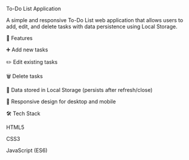 To-Do List Application

A simple and responsive To-Do List web application that allows users to add, edit, and delete tasks with data persistence using Local Storage.

🚀 Features

➕ Add new tasks

✏️ Edit existing tasks

🗑️ Delete tasks

💾 Data stored in Local Storage (persists after refresh/close)

📱 Responsive design for desktop and mobile

🛠️ Tech Stack

HTML5

CSS3

JavaScript (ES6)
